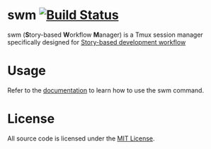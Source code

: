 # swm [![Build Status](https://travis-ci.org/kalbasit/swm.svg?branch=master)](https://travis-ci.org/kalbasit/swm)

swm (**S**tory-based **W**orkflow **M**anager) is a Tmux session manager
specifically designed for [Story-based development workflow][1]

[1]: https://github.com/kalbasit/workflow

# Usage

Refer to the [documentation][doc] to learn how to use the swm command.

# License

All source code is licensed under the [MIT License](LICENSE).

[doc]: /doc/swm.md
